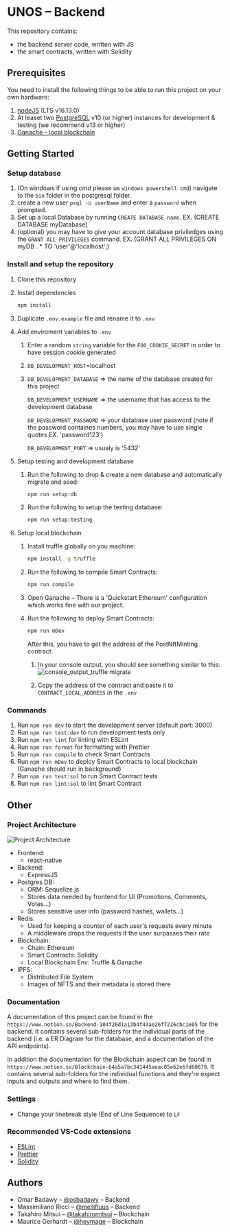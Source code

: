 # UNOS – Backend

This repository contains:

- the backend server code, written with JS
- the smart contracts, written with Solidity

## Prerequisites

You need to install the following things to be able to run this project on your own hardware:

1. [nodeJS](https://nodejs.org/en/download/) (LTS v16.13.0)
2. At leaset two [PostgreSQL](https://www.postgresql.org/download/) v10 (or higher) instances for development & testing (we recommend v13 or higher)
3. [Ganache – local blockchain](https://trufflesuite.com/ganache/index.html)

## Getting Started

### Setup database

1. (On windows if using cmd please us `windows powershell cmd`) navigate to the `bin` folder in the postgresql folder.
2. create a new user `psql -U userName` and enter a `password` when prompted.
3. Set up a local Database by running `CREATE DATABASE name`.
   EX. (CREATE DATABASE myDatabase)
4. (optional) you may have to give your account database priviledges using the `GRANT ALL PRIVILEGES` command.
   EX. (GRANT ALL PRIVILEGES ON myDB . \* TO 'user'@'localhost';)

### Install and setup the repository

1. Clone this repository
2. Install dependencies

   ```zsh
   npm install
   ```

3. Duplicate `.env.example` file and rename it to `.env`
4. Add enviroment variables to `.env`
   1. Enter a random `string` variable for the `FOO_COOKIE_SECRET` in order to have session cookie generated
   2. `DB_DEVELOPMENT_HOST`=localhost
   3. 
      `DB_DEVELOPMENT_DATABASE` => the name of the database created for this project
      
      `DB_DEVELOPMENT_USERNAME` => the username that has access to the development database
      
      `DB_DEVELOPMENT_PASSWORD` => your database user password (note if the password containes numbers, you may have to use single quotes EX. 'password123')
      
      `DB_DEVELOPMENT_PORT` => usualy is '5432'
      
5. Setup testing and development database

   1. Run the following to drop & create a new database and automatically migrate and seed:

      ```zsh
      npm run setup:db
      ```

   2. Run the following to setup the testing database:

      ```zsh
      npm run setup:testing
      ```

6. Setup local blockchain

   1. Install truffle globally on you machine:

      ```zsh
      npm install -g truffle
      ```

   2. Run the following to compile Smart Contracts:

      ```zsh
      npm run compile
      ```

   3. Open Ganache – There is a 'Quickstart Ethereum' configuration which works fine with our project.

   4. Run the following to deploy Smart Contracts:

      ```zsh
      npm run mDev
      ```

      After this, you have to get the address of the PostNftMinting contract:

      1. In your console output, you should see something similar to this:
         ![console_output_truffle migrate](https://user-images.githubusercontent.com/28442090/163338955-e4df8b55-7e6e-4d9b-a25e-5acd012612fa.png)

      2. Copy the address of the contract and paste it to `CONTRACT_LOCAL_ADDRESS` in the `.env`

### Commands

1. Run `npm run dev` to start the development server (default port: 3000)
2. Run `npm run test:dev` to run development tests only
3. Run `npm run lint` for linting with ESLint
4. Run `npm run format` for formatting with Prettier
5. Run `npm run compile` to check Smart Contracts
6. Run `npm run mDev` to deploy Smart Contracts to local blockchain (Ganache should run in background)
7. Run `npm run test:sol` to run Smart Contract tests
8. Run `npm run lint:sol` to lint Smart Contract

## Other

### Project Architecture

![Project Architecture](https://user-images.githubusercontent.com/28442090/164616055-627c3748-2296-4ff4-84cc-1aa7c0fb95c1.png)

- Frontend:
   - react-native
- Backend:
   - ExpressJS
- Postgres DB:
   - ORM: Sequelize.js
   - Stores data needed by frontend for UI (Promotions, Comments, Votes...)
   - Stores sensitive user info (password hashes, wallets...)
- Redis:
   - Used for keeping a counter of each user's requests every minute
   - A middleware drops the requests if the user surpasses their rate
- Blockchain:
   - Chain: Ethereum
   - Smart Contracts: Solidity
   - Local Blockchain Env: Truffle & Ganache
- IPFS:
   - Distributed File System
   - Images of NFTS and their metadata is stored there

### Documentation

A documentation of this project can be found in the `https://www.notion.so/Backend-104f26d1a13b4f44ae26f7226cbc1e05` for the backend. It contains several sub-folders for the individual parts of the backend (i.e. a ER Diagram for the database, and a documentation of the API endpoints).

In addition the documentation for the Blockchain aspect can be found in `https://www.notion.so/Blockchain-64a5a7bc341445aeac85e62e6fd60679`. It contains several sub-folders for the individual functions and they're expect inputs and outputs and where to find them.

### Settings

- Change your linebreak style (End of Line Sequence) to `LF`

### Recommended VS-Code extensions

- [ESLint](https://marketplace.visualstudio.com/items?itemName=dbaeumer.vscode-eslint)
- [Prettier](https://marketplace.visualstudio.com/items?itemName=esbenp.prettier-vscode)
- [Solidity](https://marketplace.visualstudio.com/items?itemName=JuanBlanco.solidity)

## Authors

- Omar Badawy – [@osbadawy](https://github.com/osbadawy) – Backend
- Massimiliano Ricci – [@mellifluus](https://github.com/mellifluus) – Backend
- Takahiro Mitsui – [@takahiromitsui](https://github.com/takahiromitsui) – Blockchain
- Maurice Gerhardt – [@heymage](https://github.com/heymage) – Blockchain

